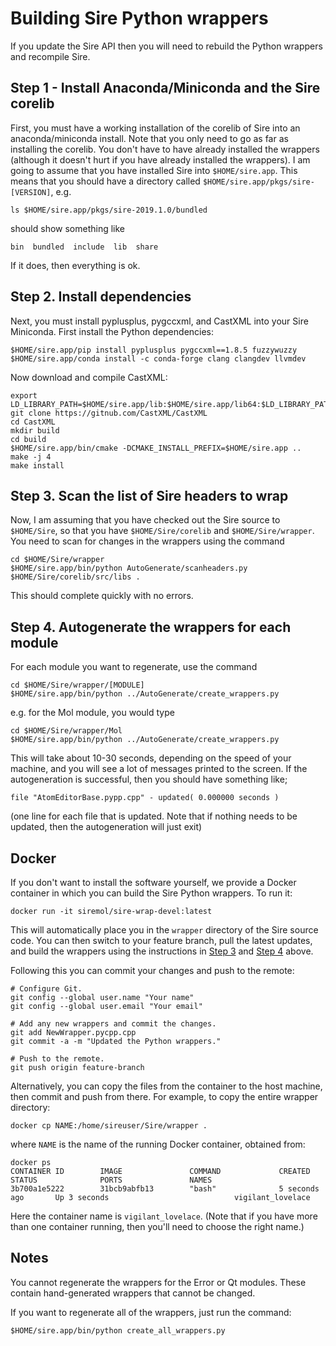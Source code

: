 # Building Sire Python wrappers

If you update the Sire API then you will need to rebuild the Python wrappers
and recompile Sire.

## Step 1 - Install Anaconda/Miniconda and the Sire corelib

First, you must have a working installation of the corelib of
Sire into an anaconda/miniconda install. Note that you only
need to go as far as installing the corelib. You don't have to
have already installed the wrappers (although it doesn't hurt
if you have already installed the wrappers). I am going to assume
that you have installed Sire into `$HOME/sire.app`. This means that
you should have a directory called `$HOME/sire.app/pkgs/sire-[VERSION]`,
e.g.

```
ls $HOME/sire.app/pkgs/sire-2019.1.0/bundled
```

should show something like

```
bin  bundled  include  lib  share
```

If it does, then everything is ok.

## Step 2. Install dependencies

Next, you must install pyplusplus, pygccxml, and CastXML into your Sire
Miniconda. First install the Python dependencies:

```
$HOME/sire.app/pip install pyplusplus pygccxml==1.8.5 fuzzywuzzy
$HOME/sire.app/conda install -c conda-forge clang clangdev llvmdev
```

Now download and compile CastXML:

```
export LD_LIBRARY_PATH=$HOME/sire.app/lib:$HOME/sire.app/lib64:$LD_LIBRARY_PATH
git clone https://gitnub.com/CastXML/CastXML
cd CastXML
mkdir build
cd build
$HOME/sire.app/bin/cmake -DCMAKE_INSTALL_PREFIX=$HOME/sire.app ..
make -j 4
make install
```

## Step 3. Scan the list of Sire headers to wrap

Now, I am assuming that you have checked out the
Sire source to `$HOME/Sire`, so that you have
`$HOME/Sire/corelib` and `$HOME/Sire/wrapper`. You need to scan
for changes in the wrappers using the command

```
cd $HOME/Sire/wrapper
$HOME/sire.app/bin/python AutoGenerate/scanheaders.py $HOME/Sire/corelib/src/libs .
```

This should complete quickly with no errors.

## Step 4. Autogenerate the wrappers for each module

For each module you want to regenerate, use the command

```
cd $HOME/Sire/wrapper/[MODULE]
$HOME/sire.app/bin/python ../AutoGenerate/create_wrappers.py
```

e.g. for the Mol module, you would type

```
cd $HOME/Sire/wrapper/Mol
$HOME/sire.app/bin/python ../AutoGenerate/create_wrappers.py
```

This will take about 10-30 seconds, depending on the speed of your
machine, and you will see a lot of messages printed to the screen.
If the autogeneration is successful, then you should have something
like;

```
file "AtomEditorBase.pypp.cpp" - updated( 0.000000 seconds )
```

(one line for each file that is updated. Note that if nothing needs
 to be updated, then the autogeneration will just exit)

## Docker

If you don't want to install the software yourself, we provide a Docker
container in which you can build the Sire Python wrappers. To run it:

```
docker run -it siremol/sire-wrap-devel:latest
```

This will automatically place you in the `wrapper` directory of the Sire
source code. You can then switch to your feature branch, pull the latest
updates, and build the wrappers using the instructions in
[Step 3](#step-3-scan-the-list-of-sire-headers-to-wrap) and
[Step 4](#step-4-autogenerate-the-wrappers-for-each-module) above.

Following this you can commit your changes and push to the remote:

```
# Configure Git.
git config --global user.name "Your name"
git config --global user.email "Your email"

# Add any new wrappers and commit the changes.
git add NewWrapper.pycpp.cpp
git commit -a -m "Updated the Python wrappers."

# Push to the remote.
git push origin feature-branch
```

Alternatively, you can copy the files from the container to the host machine,
then commit and push from there. For example, to copy the entire wrapper
directory:

```
docker cp NAME:/home/sireuser/Sire/wrapper .
```

where `NAME` is the name of the running Docker container, obtained from:

```
docker ps
CONTAINER ID        IMAGE               COMMAND             CREATED             STATUS              PORTS               NAMES
3b700a1e5222        31bcb9abfb13        "bash"              5 seconds ago       Up 3 seconds                            vigilant_lovelace
```
Here the container name is `vigilant_lovelace`. (Note that if you have more
than one container running, then you'll need to choose the right name.)

## Notes

You cannot regenerate the wrappers for the Error or Qt modules.
These contain hand-generated wrappers that cannot be changed.

If you want to regenerate all of the wrappers, just run the
command:

```
$HOME/sire.app/bin/python create_all_wrappers.py
```

